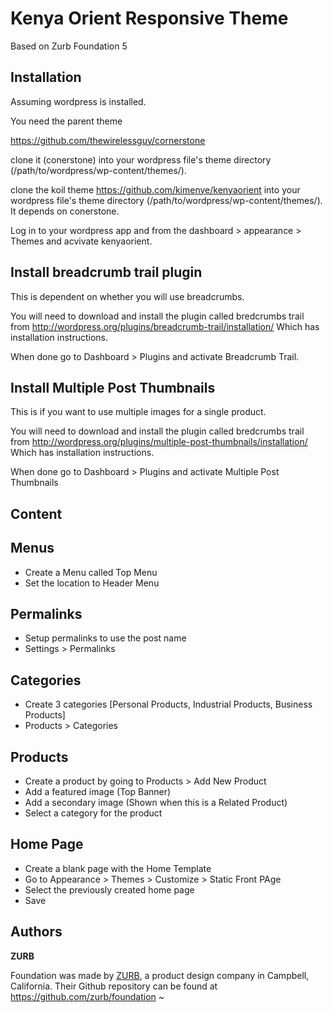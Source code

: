# Kenya Orient Responsive Theme

Based on Zurb Foundation 5

Installation
-------------

Assuming wordpress is installed.
 
You need the parent theme
 
https://github.com/thewirelessguy/cornerstone
 
clone it (conerstone) into your wordpress file's theme directory (/path/to/wordpress/wp-content/themes/).
 
clone the koil theme https://github.com/kimenye/kenyaorient into your wordpress file's theme directory (/path/to/wordpress/wp-content/themes/). It depends on conerstone.
 
   
Log in to your wordpress app and from the dashboard > appearance > Themes and acvivate kenyaorient.

Install breadcrumb trail plugin
--------------------------------

This is dependent on whether you will use breadcrumbs.

You will need to download and install the plugin called bredcrumbs trail from http://wordpress.org/plugins/breadcrumb-trail/installation/ 
Which has installation instructions.

When done go to Dashboard > Plugins and activate Breadcrumb Trail.

Install Multiple Post Thumbnails
--------------------------------

This is if you want to use multiple images for a single product.

You will need to download and install the plugin called bredcrumbs trail from http://wordpress.org/plugins/multiple-post-thumbnails/installation/ 
Which has installation instructions.

When done go to Dashboard > Plugins and activate Multiple Post Thumbnails

## Content

Menus
-----
- Create a Menu called Top Menu
- Set the location to Header Menu

Permalinks
----------
- Setup permalinks to use the post name
- Settings > Permalinks

Categories
----------
- Create 3 categories [Personal Products, Industrial Products, Business Products]
- Products > Categories

Products
--------
- Create a product by going to Products > Add New Product
- Add a featured image (Top Banner)
- Add a secondary image (Shown when this is a Related Product)
- Select a category for the product

Home Page
---------
- Create a blank page with the Home Template
- Go to Appearance > Themes > Customize > Static Front PAge
- Select the previously created home page
- Save



## Authors
           
  **ZURB**
   
Foundation was made by [ZURB](http://foundation.zurb.com/), a product design company in Campbell, California. Their Github repository can be found at https://github.com/zurb/foundation
~                                                                             
